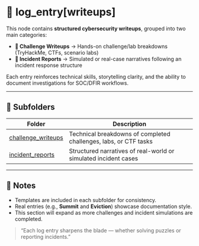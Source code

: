 # 📓 log_entry[writeups]

This node contains **structured cybersecurity writeups**, grouped into two main categories:  

- **🧩 Challenge Writeups** → Hands-on challenge/lab breakdowns (TryHackMe, CTFs, scenario labs)  
- **🚨 Incident Reports** → Simulated or real-case narratives following an incident response structure  

Each entry reinforces technical skills, storytelling clarity, and the ability to document investigations for SOC/DFIR workflows.

---

## 📂 Subfolders

| Folder | Description |
|--------|-------------|
| [challenge_writeups](./challenge_writeups) | Technical breakdowns of completed challenges, labs, or CTF tasks |
| [incident_reports](./incident_reports) | Structured narratives of real-world or simulated incident cases |

---

## 📝 Notes
- Templates are included in each subfolder for consistency.  
- Real entries (e.g., **Summit** and **Eviction**) showcase documentation style.  
- This section will expand as more challenges and incident simulations are completed.  

> “Each log entry sharpens the blade — whether solving puzzles or reporting incidents.”
